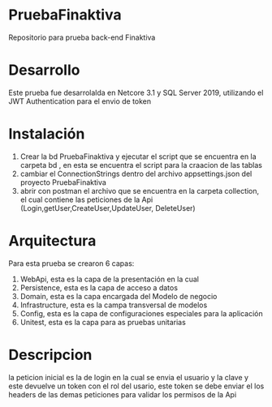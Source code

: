 # PruebaFinaktiva
Repositorio para prueba back-end Finaktiva

# Desarrollo 
Este prueba fue desarrolalda en Netcore 3.1 y SQL Server 2019, utilizando el JWT Authentication para el envio de token

# Instalación
1) Crear la bd PruebaFinaktiva y ejecutar el script que se encuentra en la  carpeta bd , en esta se encuentra el script para la craacion de las tablas
2) cambiar el ConnectionStrings dentro del archivo appsettings.json del proyecto PruebaFinaktiva
3) abrir con postman el archivo que se encuentra en la carpeta collection, el cual contiene las peticiones de la Api (Login,getUser,CreateUser,UpdateUser, DeleteUser)

# Arquitectura  
Para esta prueba se crearon 6 capas:
1)	WebApi, esta es la capa de la presentación en la cual 
2)	Persistence, esta es la capa de acceso a datos 
3)	Domain, esta es la capa encargada del Modelo de negocio
4)	Infrastructure, esta es la campa transversal de modelos
5)	Config, esta es la capa de configuraciones especiales para la aplicación 
6)	Unitest, esta es la capa para as pruebas unitarias 


# Descripcion 
la peticion inicial es la de login en la cual se envia el usuario y la clave y este devuelve un token con el rol del usario, este token se debe enviar el los headers de las demas peticiones  para validar  los permisos de la Api

